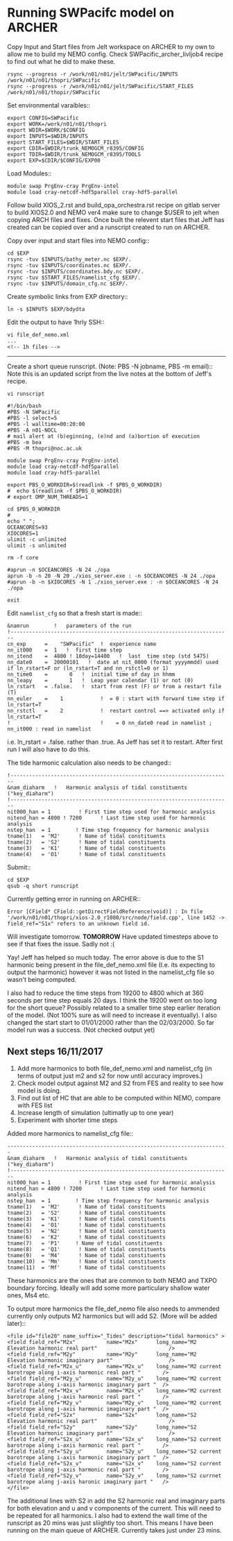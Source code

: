 # Running SWPacifc model on ARCHER

Copy Input and Start files from Jelt workspace on ARCHER to my own to allow me to build my NEMO config. Check SWPacific_archer_livljob4 recipe to find out what he did to make these.

    rsync --progress -r /work/n01/n01/jelt/SWPacific/INPUTS /work/n01/n01/thopri/SWPacific
    rsync --progress -r /work/n01/n01/jelt/SWPacific/START_FILES /work/n01/n01/thopir/SWPacific

Set environmental varaibles::

    export CONFIG=SWPacific
    export WORK=/work/n01/n01/thopri
    export WDIR=$WORK/$CONFIG
    export INPUTS=$WDIR/INPUTS
    export START_FILES=$WDIR/START_FILES
    export CDIR=$WDIR/trunk_NEMOGCM_r8395/CONFIG
    export TDIR=$WDIR/trunk_NEMOGCM_r8395/TOOLS
    export EXP=$CDIR/$CONFIG/EXP00
    
Load Modules::
    
    module swap PrgEnv-cray PrgEnv-intel
    module load cray-netcdf-hdf5parallel cray-hdf5-parallel

Follow build XIOS_2.rst and build_opa_orchestra.rst recipe on gitlab server to build XIOS2.0 and NEMO ver4 make sure to change $USER to jelt when copying ARCH files and fixes. Once built the relevent start files that Jeff has created can be copied over and a runscript created to run on ARCHER.

Copy over input and start files into NEMO config::

    cd $EXP
    rsync -tuv $INPUTS/bathy_meter.nc $EXP/.
    rsync -tuv $INPUTS/coordinates.nc $EXP/.
    rsync -tuv $INPUTS/coordinates.bdy.nc $EXP/.
    rsync -tuv $START_FILES/namelist_cfg $EXP/.
    rsync -tuv $INPUTS/domain_cfg.nc $EXP/.

Create symbolic links from EXP directory::

    ln -s $INPUTS $EXP/bdydta

Edit the output to have 1hrly SSH::

    vi file_def_nemo.xml
    ...
    <!-- 1h files -->
---

Create a short queue runscript. (Note: PBS -N jobname, PBS -m email)::
Note this is an updated script from the live notes at the bottom of Jeff's recipe.

    vi runscript

    #!/bin/bash
    #PBS -N SWPacific
    #PBS -l select=5
    #PBS -l walltime=00:20:00
    #PBS -A n01-NOCL
    # mail alert at (b)eginning, (e)nd and (a)bortion of execution
    #PBS -m bea
    #PBS -M thopri@noc.ac.uk

    module swap PrgEnv-cray PrgEnv-intel
    module load cray-netcdf-hdf5parallel
    module load cray-hdf5-parallel

    export PBS_O_WORKDIR=$(readlink -f $PBS_O_WORKDIR)
    #  echo $(readlink -f $PBS_O_WORKDIR)
    # export OMP_NUM_THREADS=1

    cd $PBS_O_WORKDIR
    #
    echo " ";
    OCEANCORES=93
    XIOCORES=1
    ulimit -c unlimited
    ulimit -s unlimited

    rm -f core

    #aprun -n $OCEANCORES -N 24 ./opa
    aprun -b -n 20 -N 20 ./xios_server.exe : -n $OCEANCORES -N 24 ./opa
    #aprun -b -n $XIOCORES -N 1 ./xios_server.exe : -n $OCEANCORES -N 24 ./opa

    exit

Edit ``namelist_cfg`` so that a fresh start is made::

    &namrun        !   parameters of the run
    !-----------------------------------------------------------------------
    cn_exp      =    "SWPacific"  !  experience name
    nn_it000    =  1   !  first time step
    nn_itend    =  4800 ! 10day=14400   !  last  time step (std 5475)
    nn_date0    =  20000101   !  date at nit_0000 (format yyyymmdd) used if ln_rstart=F or (ln_rstart=T and nn_rstctl=0 or 1)
    nn_time0    =       0   !  initial time of day in hhmm
    nn_leapy    =       1   !  Leap year calendar (1) or not (0)
    ln_rstart   = .false.   !  start from rest (F) or from a restart file (T)
    nn_euler    =    1            !  = 0 : start with forward time step if ln_rstart=T
    nn_rstctl   =    2            !  restart control ==> activated only if ln_rstart=T
    !                             !    = 0 nn_date0 read in namelist ; nn_it000 : read in namelist

i.e. ln_rstart = .false. rather than .true. As Jeff has set it to restart. After first run I will also have to do this.

The tide harmonic calculation also needs to be changed::

    !-----------------------------------------------------------------------
    &nam_diaharm   !   Harmonic analysis of tidal constituents               ("key_diaharm")
    !-----------------------------------------------------------------------
    nit000_han = 1         ! First time step used for harmonic analysis
    nitend_han = 4800 ! 7200      ! Last time step used for harmonic analysis
    nstep_han  = 1        ! Time step frequency for harmonic analysis
    tname(1)   = 'M2'      ! Name of tidal constituents
    tname(2)   = 'S2'      ! Name of tidal constituents
    tname(3)   = 'K1'      ! Name of tidal constituents
    tname(4)   = 'O1'      ! Name of tidal constituents

Submit::

    cd $EXP
    qsub -q short runscript

Currently getting error in running on ARCHER::

    Error [CField* CField::getDirectFieldReference(void)] : In file '/work/n01/n01/thopri/xios-2.0_r1080/src/node/field.cpp', line 1452 -> field_ref="S1x" refers to an unknown field id.
    
Will investigate tomorrow. **TOMORROW** Have updated timesteps above to see if that fixes the issue. Sadly not :(

Yay! Jeff has helped so much today. The error above is due to the S1 harmonic being present in the file_def_nemo.xml file (I.e. its expecting to output the harmonic) however it was not listed in the namelist_cfg file so wasn't being computed.

I also had to reduce the time steps from 19200 to 4800 which at 360 seconds per time step equals 20 days. I think the 19200 went on too long for the short queue? Possibly related to a smaller time step earlier iteration of the model. (Not 100% sure as will need to increase it eventually). I also changed the start start to 01/01/2000 rather than the 02/03/2000. So far model run was a success. (Not checked output yet)

Next steps 16/11/2017
--------------------------

1. Add more harmonics to both file_def_nemo.xml and namelist_cfg (in terms of output just m2 and s2 for now until accuracy improves.)
2. Check model output against M2 and S2 from FES and reality to see how model is doing.
3. Find out list of HC that are able to be computed within NEMO, compare with FES list
4. Increase length of simulation (ultimatly up to one year)
5. Experiment with shorter time steps

Added more harmonics to namelist_cfg file::

    -----------------------------------------------------------------------
    &nam_diaharm   !   Harmonic analysis of tidal constituents               ("key_diaharm")
    !-----------------------------------------------------------------------
    nit000_han = 1         ! First time step used for harmonic analysis
    nitend_han = 4800 ! 7200      ! Last time step used for harmonic analysis
    nstep_han  = 1        ! Time step frequency for harmonic analysis
    tname(1)   = 'M2'      ! Name of tidal constituents
    tname(2)   = 'S2'      ! Name of tidal constituents
    tname(3)   = 'K1'      ! Name of tidal constituents
    tname(4)   = 'O1'      ! Name of tidal constituents
    tname(5)   = 'N2'      ! Name of tidal constituents
    tname(6)   = 'K2'      ! Name of tidal constituents
    tname(7)   = 'P1'     ! Name of tidal constituents
    tname(8)   = 'Q1'      ! Name of tidal constituents
    tname(9)   = 'M4'      ! Name of tidal constituents
    tname(10)  = 'Mm'      ! Name of tidal constituents
    tname(11)  = 'Mf'      ! Name of tidal constituents
    
These harmonics are the ones that are common to both NEMO and TXPO boundary forcing. Ideally will add some more particulary shallow water ones, Ms4 etc.

To output more harmonics the file_def_nemo file also needs to ammended currently only outputs M2 harmonics but will add S2. (More will be added later)::

    <file id="file20" name_suffix="_Tides" description="tidal harmonics" >
    <field field_ref="M2x"          name="M2x"      long_name="M2 Elevation harmonic real part"                       />
    <field field_ref="M2y"          name="M2y"      long_name="M2 Elevation harmonic imaginary part"                  />
    <field field_ref="M2x_u"        name="M2x_u"    long_name="M2 current barotrope along i-axis harmonic real part "       />
    <field field_ref="M2y_u"        name="M2y_u"    long_name="M2 current barotrope along i-axis harmonic imaginary part "  />
    <field field_ref="M2x_v"        name="M2x_v"    long_name="M2 current barotrope along j-axis harmonic real part "       />
    <field field_ref="M2y_v"        name="M2y_v"    long_name="M2 current barotrope along j-axis harmonic imaginary part "  />
    <field field_ref="S2x"          name="S2x"      long_name="S2 Elevation harmonic real part"                       />
    <field field_ref="S2y"          name="S2y"      long_name="S2 Elevation harmonic imaginary part"                  />
    <field field_ref="S2x_u"        name="S2x_u"    long_name="S2 current barotrope along i-axis harmonic real part "       />
    <field field_ref="S2y_u"        name="S2y_u"    long_name="S2 current barotrope along i-axis harmonic imaginary part "  />
    <field field_ref="S2x_v"        name="S2x_v"    long_name="S2 current barotrope along j-axis harmonic real part "       />
    <field field_ref="S2y_v"        name="S2y_v"    long_name="S2 currnet barotrope along j-axis haronic imaginary part "   />
    </file>

The additional lines with S2 in add the S2 harmonic real and imaginary parts for both elevation and u and v components of the current. This will need to be repeated for all harmonics. I also had to extend the wall time of the runscript as 20 mins was just sliightly too short. This means I have been running on the main queue of ARCHER. Currently takes just under 23 mins.





















